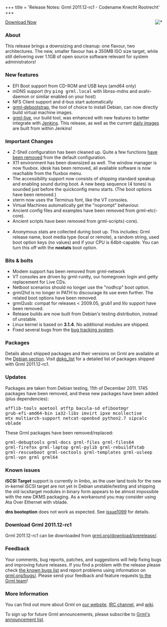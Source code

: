 +++
title = 'Release Notes: Grml 2011.12-rc1 - Codename Knecht Rootrecht'
+++

<p><a href="/screenshots/"><img align="right" style="margin-left: 20px;
border: 0" src="/screenshots/grml_2011.12-rc1.jpg" alt="*" /></a></p>

<p><a href="/download/prerelease/">Download Now</a></p>

<h3>About</h3>

<p>This release brings a downsizing and cleanup: one flavour, two architectures.
The new, smaller flavour has a 350MB ISO size target, while still
delivering over 1.1GB of open source software relevant for system
administrators!</p>

<h3>New features</h3>

<ul>

<li>EFI Boot support from CD-ROM and USB keys (amd64 only)</li>
<li>mDNS support (try <tt>ping grml.local</tt> with libnss-mdns and avahi-daemon
or similar enabled on your host)</li>
<li>NFS Client support and d-bus start automatically</li>
<li><a href="/grml-debootstrap/">grml-debootstrap</a>, the tool of choice to install Debian,
can now directly build virtual machine images.</li>
<li><a href="/grml-live/">grml-live</a>, our build tool, was enhanced with new features to
better integrate with <a href="http://jenkins-ci.org/">Jenkins</a>.
This release, as well as the current <a href="/daily/">daily images</a>
are built from within Jenkins!</li>
</ul>

<h3>Important Changes</h3>

<ul>
<li>Z-Shell configuration has been cleaned up. Quite a few functions
<a href="https://git.grml.org/?p=grml-etc-core.git;a=history;f=etc/zsh/zshrc">have been removed</a>
from the default configuration.</li>
<li>X11 environment has been downsized as well. The window manager is
now fluxbox. idesk has been removed, all available software is now
reachable from the fluxbox menu.</li>
<li>The accessibility support now consists of shipping standard speakup
and enabling sound during boot. A new beep sequence (4 tones) is sounded
just before the quickconfig menu starts. (The boot options have been
removed.)</li>
<li>xterm now uses the Terminus font, like the VT consoles.</li>
<li>Virtual Machines automatically get the "noprompt" behaviour.</li>
<li>Ancient config files and examples have been removed from grml-etc(-core).</li>
<li>Ancient scripts have been removed from grml-scripts(-core).</li>
<br>
<li>Anonymous stats are collected during boot up. This includes: Grml release name,
boot media type (local or remote), a random string, used boot option keys
(no values) and if your CPU is 64bit-capable. You can turn this off with the
<b>nostats</b> boot option.</li>
</ul>

<h3>Bits &amp; bolts</h3>

<ul>
<li>Modem support has been removed from grml-network</li>
<li>VT consoles are driven by grml-runtty, our homegrown login and getty
replacement for Live CDs.</li>
<li>Netboot scenarios should no longer use the "nodhcp" boot option.</li>
<li>grml2hd is no longer in PATH to discourage its use even further.
The related boot options have been removed.</li>
<li>grml2usb: compat for releases &lt; 2009.05, grub1 and lilo support
have been removed.</li>
<li>Release builds are now built from Debian's testing distribution, instead of unstable.</li>
<li>Linux kernel is based on <b>3.1.4</b>. No additional modules are shipped.</li>
<li>Fixed several bugs from the <a href="http://bts.grml.org/grml/">bug tracking system</a>.</li>
</ul>

<h3>Packages</h3>

<p>Details about shipped packages and their versions on Grml are
available at the <a href="/files/#debian">Debian section</a>. Visit
<!--
<a href="/files/release-2011.12-rc1/dpkg_get_selections">dpkg_get_selections</a>
for a main package listing and
-->
<a href="/files/release-2011.12-rc1/dpkg_list">dpkg_list</a> for a
detailed list of packages shipped with Grml 2011.12-rc1.</p>

<h3>Updates</h3>

<p>Packages are taken from Debian testing, 11th of December
2011. 1745 packages have been removed, and these new packages
have been added (plus dependencies):</p>
<pre class="rahmen">
afflib-tools aoetool atftp bacula-sd efibootmgr
grub-efi-amd64-bin ia32-libs imvirt ipxe mcollective
mtx multiarch-support netcat-openbsd python2.7 sipcalc
vblade
</pre>

<p>These Grml packages have been removed/replaced:</p>

<pre class="rahmen">
grml-debugtools grml-docs grml-files grml-files64
grml-firefox grml-laptop grml-pylib grml-rebuildfstab
grml-rescueboot grml-sectools grml-templates grml-usleep
grml-vpn grml grml64
</pre>

<h3>Known issues</h3>

<p><b>iSCSI Target</b> support is currently in limbo, as
the user land tools for the new in-kernel iSCSI target are not yet
in Debian unstable/testing and shipping the old iscsitarget modules
in binary form appears to be almost impossible with the new DKMS packaging.
As a workaround you may consider using Ata Over Ethernet with vblade.
</p>

<p><b>dns bootoption</b> does not work as expected. See <a
href="http://bts.grml.org/grml/issue1099">issue1099</a> for details.</p>

<!--
<p>Take a look at <a
href="/bugs/known/">the known bugs list</a>.
Please report problems using information on <a
href="/bugs/">grml.org/bugs/</a>.</p>
-->

<h3>Download Grml 2011.12-rc1</h3>

<p>Grml 2011.12-rc1 can be downloaded from
<a href="/download/prerelease/">grml.org/download/prerelease/</a>.</p>

<!--
<p>Grml 2011.12-rc1 can be downloaded from <a href="/download/">grml.org/download/</a>.</p>
-->

<h3>Feedback</h3>

<p>Your comments, bug reports, patches, and suggestions will help
fixing bugs and improving future releases. If you find a problem with
the release please check <a
href="/bugs/known/">the known bugs list</a> and report problems using information on <a
href="/bugs/">grml.org/bugs/</a>. Please send your feedback and
feature requests <a href="/contact/">to the Grml team</a>!</p>

<!--
<h3 id="thanks">Thanks</h3>

<p>Many thanks in this release go to (alphabetically)
TBD,
for their contributions.</p>
-->

<h3>More Information</h3>

<p>You can find out more about Grml on <a href="/">our website</a>, <a
href="/contact/#irc">IRC channel</a>, and <a
href="http://wiki.grml.org/">wiki</a>.

<p>To sign up for future Grml announcements, please subscribe to <a
href="http://ml.grml.org/postorius/lists/grml-announce.ml.grml.org">Grml's
announcement list</a>.</p>
